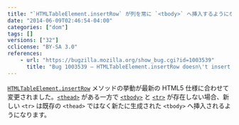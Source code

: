 ```yaml
---
title: "`HTMLTableElement.insertRow` が列を常に `<tbody>` へ挿入するようになりました"
date: "2014-06-09T02:46:54-04:00"
categories: ["dom"]
tags: []
versions: ["32"]
cclicense: "BY-SA 3.0"
references:
    - url: "https://bugzilla.mozilla.org/show_bug.cgi?id=1003539"
      title: "Bug 1003539 – HTMLTableElement.insertRow doesn\'t insert the row at the right place when table has a thead or tfoot, no tbody, and no rows"
---
```

[`HTMLTableElement.insertRow`](https://developer.mozilla.org/docs/Web/API/HTMLTableElement.insertRow) メソッドの挙動が最新の HTML5 仕様に合わせて変更されました。[`<thead>`](https://developer.mozilla.org/docs/Web/HTML/Element/thead) がある一方で [`<tbody>`](https://developer.mozilla.org/docs/Web/HTML/Element/tbody) と [`<tr>`](https://developer.mozilla.org/docs/Web/HTML/Element/tr) が存在しない場合、新しい `<tr>` は既存の `<thead>` ではなく新たに生成された `<tbody>` へ挿入されるようになります。
